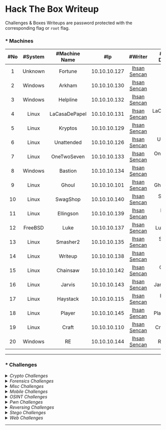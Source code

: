 # Hack The Box Writeup

Challenges & Boxes Writeups are password protected with the corresponding flag or ```root``` flag.

### * Machines
|#No|#System|#Machine Name|#Ip|#Writer|#Writeup Download|#Points|
|:------:|:------:|:------:|:------:|:------:|:------:|:------:|
|1|Unknown|Fortune|10.10.10.127|[Ihsan Sencan](https://www.hackthebox.eu/profile/100992)|Fortune Writeup|+50|
|2|Windows|Arkham|10.10.10.130|[Ihsan Sencan](https://www.hackthebox.eu/profile/100992)|Arkham Writeup|+30|
|3|Windows|Helpline|10.10.10.132|[Ihsan Sencan](https://www.hackthebox.eu/profile/100992)|Helpline Writeup|+40|
|4|Linux|LaCasaDePapel|10.10.10.131|[Ihsan Sencan](https://www.hackthebox.eu/profile/100992)|LaCasaDePapel Writeup|+20|
|5|Linux|Kryptos|10.10.10.129|[Ihsan Sencan](https://www.hackthebox.eu/profile/100992)|Kryptos Writeup|+50|
|6|Linux|Unattended|10.10.10.126|[Ihsan Sencan](https://www.hackthebox.eu/profile/100992)|Unattended Writeup|+30|
|7|Linux|OneTwoSeven|10.10.10.133|[Ihsan Sencan](https://www.hackthebox.eu/profile/100992)|OneTwoSeven Writeup|+40|
|8|Windows|Bastion|10.10.10.134|[Ihsan Sencan](https://www.hackthebox.eu/profile/100992)|Bastion Writeup|+20|
|9|Linux|Ghoul|10.10.10.101|[Ihsan Sencan](https://www.hackthebox.eu/profile/100992)|Ghoul Writeup|+40|
|10|Linux|SwagShop|10.10.10.140|[Ihsan Sencan](https://www.hackthebox.eu/profile/100992)|SwagShop Writeup|+20|
|11|Linux|Ellingson|10.10.10.139|[Ihsan Sencan](https://www.hackthebox.eu/profile/100992)|Ellingson Writeup|+40|
|12|FreeBSD|Luke|10.10.10.137|[Ihsan Sencan](https://www.hackthebox.eu/profile/100992)|Luke Writeup|+30|
|13|Linux|Smasher2|10.10.10.135|[Ihsan Sencan](https://www.hackthebox.eu/profile/100992)|Smasher2 Writeup|+50|
|14|Linux|Writeup|10.10.10.138|[Ihsan Sencan](https://www.hackthebox.eu/profile/100992)|Writeup Writeup|+20|
|15|Linux|Chainsaw|10.10.10.142|[Ihsan Sencan](https://www.hackthebox.eu/profile/100992)|Chainsaw Writeup|+40|
|16|Linux|Jarvis|10.10.10.143|[Ihsan Sencan](https://www.hackthebox.eu/profile/100992)|Jarvis Writeup|+30|
|17|Linux|Haystack|10.10.10.115|[Ihsan Sencan](https://www.hackthebox.eu/profile/100992)|Haystack Writeup|+20|
|18|Linux|Player|10.10.10.145|[Ihsan Sencan](https://www.hackthebox.eu/profile/100992)|Player Writeup|+40|
|19|Linux|Craft|10.10.10.110|[Ihsan Sencan](https://www.hackthebox.eu/profile/100992)|Craft Writeup|+30|
|20|Windows|RE|10.10.10.144|[Ihsan Sencan](https://www.hackthebox.eu/profile/100992)|RE Writeup|+40|

------------

### * Challenges

<details><summary><i>Crypto Challenges</i></summary>
<ul> 
<li> <a href="https://github.com/ihsansencan/HackTheBox/raw/master/Challenges/Crypto/August_IhsanSencan.pdf">August</a></li> 
<li> <a href="https://github.com/ihsansencan/HackTheBox/raw/master/Challenges/Crypto/Call_IhsanSencan.pdf">Call</a></li> 
<li> <a href="https://github.com/ihsansencan/HackTheBox/raw/master/Challenges/Crypto/Decode_Me_IhsanSencan.pdf">Decode Me!!</a></li> 
</ul> 
</details>
 
<details><summary><i>Forensics Challenges</i></summary>
<ul> 
<li> <a href="#">.....</a></li> 
</li> 
</ul> 
</details>
 
<details><summary><i>Misc Challenges</i></summary>
<ul> 
<li> <a href="#">.....</a></li> 
</li> 
</ul> 
</details>
 
<details><summary><i>Mobile Challenges</i></summary>
<ul> 
<li> <a href="https://github.com/ihsansencan/HackTheBox/raw/master/Challenges/Mobile/Cryptohorrific_IhsanSencan.pdf">Cryptohorrific</a></li> 
</li> 
</ul> 
</details>

<details><summary><i>OSINT Challenges</i></summary>
<ul> 
<li> <a href="#">.....</a></li> 
</li> 
</ul> 
</details>

<details><summary><i>Pwn Challenges</i></summary>
<ul> 
<li> <a href="#">.....</a></li> 
</li> 
</ul> 
</details>

<details><summary><i>Reversing Challenges</i></summary>
<ul> 
<li> <a href="#">.....</a></li> 
</li> 
</ul> 
</details>

<details><summary><i>Stego Challenges</i></summary>
<ul> 
<li> <a href="#">.....</a></li> 
</li> 
</ul> 
</details>

<details><summary><i>Web Challenges</i></summary>
<ul> 
<li> <a href="#">.....</a></li> 
</li> 
</ul> 
</details>

------------
